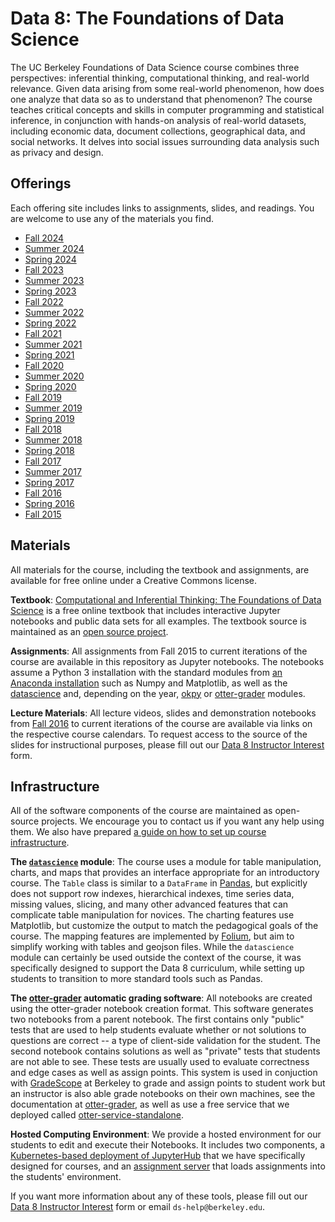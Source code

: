 <link rel="stylesheet" href="sp17/theme/css/main.css" />
<link rel="icon" type="image/x-icon" href="/favicon.ico">

Data 8: The Foundations of Data Science
====

The UC Berkeley Foundations of Data Science course combines three perspectives:
inferential thinking, computational thinking, and real-world relevance. Given
data arising from some real-world phenomenon, how does one analyze that data so
as to understand that phenomenon? The course teaches critical concepts and
skills in computer programming and statistical inference, in conjunction with
hands-on analysis of real-world datasets, including economic data, document
collections, geographical data, and social networks. It delves into social
issues surrounding data analysis such as privacy and design.

Offerings
----

Each offering site includes links to assignments, slides, and readings.
You are welcome to use any of the materials you find.

-  [Fall 2024](./fa24)
-  [Summer 2024](./su24)
-  [Spring 2024](./sp24)
-  [Fall 2023](./fa23)
-  [Summer 2023](./su23)
-  [Spring 2023](./sp23)
-  [Fall 2022](./fa22)
-  [Summer 2022](./su22)
-  [Spring 2022](./sp22)
-  [Fall 2021](./fa21)
-  [Summer 2021](./su21)
-  [Spring 2021](./sp21)
-  [Fall 2020](./fa20)
-  [Summer 2020](./su20)
-  [Spring 2020](./sp20)
-  [Fall 2019](./fa19)
-  [Summer 2019](./su19)
-  [Spring 2019](./sp19)
-  [Fall 2018](./fa18)
-  [Summer 2018](./su18)
-  [Spring 2018](./sp18)
-  [Fall 2017](./fa17)
-  [Summer 2017](./su17)
-  [Spring 2017](./sp17)
-  [Fall 2016](./fa16)
-  [Spring 2016](https://data-8.appspot.com/sp16/course)
-  [Fall 2015](./fa15)

Materials
---

All materials for the course, including the textbook and assignments, are
available for free online under a Creative Commons license.

**Textbook**: [Computational and Inferential Thinking: The Foundations of Data
Science](http://inferentialthinking.com) is a free online textbook that
includes interactive Jupyter notebooks and public data sets for all examples.
The textbook source is maintained as an [open source
project](https://github.com/data-8/textbook).

**Assignments**:
All assignments from Fall 2015 to current iterations of the course are available in this repository
as Jupyter notebooks. The notebooks assume a Python 3 installation
with the standard modules from [an Anaconda
installation](https://www.continuum.io/downloads) such as Numpy and Matplotlib,
as well as the [datascience](https://pypi.python.org/pypi/datascience/) and, depending on the year,
[okpy](https://pypi.python.org/pypi/okpy/) or [otter-grader](https://otter-grader.readthedocs.io/en/latest/) modules.

**Lecture Materials**: All lecture videos, slides and demonstration notebooks from [Fall
2016](https://www.youtube.com/playlist?list=PLFeJ2hV8Fyt7mjvwrDQ2QNYEYdtKSNA0y) to current iterations of the course are available via links on the respective course calendars.
To request access to the source of the slides for
instructional purposes, please fill out our [Data 8 Instructor
Interest](https://docs.google.com/forms/d/e/1FAIpQLSfw6iN-V58Urvg7RRfbjNQceisLULBizg0qku1_2qV8cvOtvA/viewform)
form.

Infrastructure
---

All of the software components of the course are maintained as open-source
projects. We encourage you to contact us if you want any help using them.
We also have prepared [a guide on how to set up course
infrastructure](http://data8.org/zero-to-data-8/).

**The [`datascience`](http://data8.org/datascience) module**: The course uses a module
for table manipulation, charts, and maps that provides an interface appropriate
for an introductory course. The `Table` class is similar to a `DataFrame` in
[Pandas](http://pandas.pydata.org/), but explicitly does not support row
indexes, hierarchical indexes, time series data, missing values, slicing, and
many other advanced features that can complicate table manipulation for novices.
The charting features use Matplotlib, but customize the output to match the
pedagogical goals of the course. The mapping features are implemented by
[Folium](https://github.com/python-visualization/folium), but aim to simplify
working with tables and geojson files. While the `datascience` module can
certainly be used outside the context of the course, it was specifically
designed to support the Data 8 curriculum, while setting up students to
transition to more standard tools such as Pandas.

**The [otter-grader](https://otter-grader.readthedocs.io/en/latest/) automatic grading software**: All notebooks are created using the otter-grader notebook creation format. This software generates two notebooks from a parent notebook. The first contains only "public" tests that are used to help students evaluate whether or not solutions to questions are correct -- a type of client-side validation for the student. The second notebook contains solutions as well as "private" tests that students are not able to see. These tests are usually used to evaluate correctness and edge cases as well as assign points.  This system is used in conjuction with [GradeScope](http://gradescope.com) at Berkeley to grade and assign points to student work but an instructor is also able grade notebooks on their own machines, see the documentation at [otter-grader](https://otter-grader.readthedocs.io/en/latest/), as well as use a free service that we deployed called [otter-service-standalone](http://grader.datahub.berkeley.edu/). 


**Hosted Computing Environment**:
We provide a hosted environment for our students to edit and execute their
Notebooks. It includes two components, a [Kubernetes-based deployment of
JupyterHub](https://github.com/data-8/jupyterhub-k8s/blob/master/README.md) that
we have specifically designed for courses, and an [assignment
server](https://github.com/data-8/nbinteract) that loads assignments into the
students' environment.

If you want more information about any of these tools, please fill out our [Data
8 Instructor
Interest](https://forms.gle/maRqsceCvTNnqQ3w9)
form or email `ds-help@berkeley.edu`.
